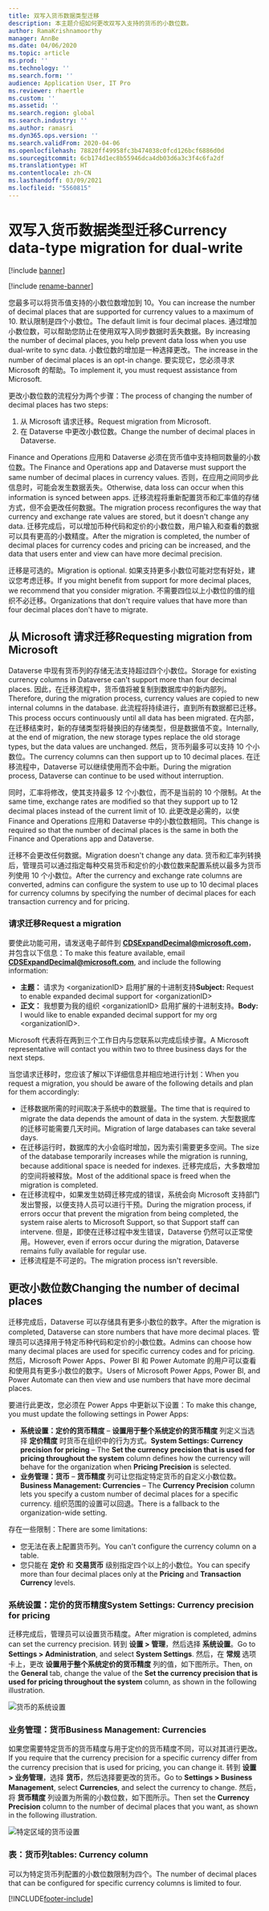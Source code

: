 ```yaml
---
title: 双写入货币数据类型迁移
description: 本主题介绍如何更改双写入支持的货币的小数位数。
author: RamaKrishnamoorthy
manager: AnnBe
ms.date: 04/06/2020
ms.topic: article
ms.prod: ''
ms.technology: ''
ms.search.form: ''
audience: Application User, IT Pro
ms.reviewer: rhaertle
ms.custom: ''
ms.assetid: ''
ms.search.region: global
ms.search.industry: ''
ms.author: ramasri
ms.dyn365.ops.version: ''
ms.search.validFrom: 2020-04-06
ms.openlocfilehash: 78820ff49958fc3b474038c0fcd126bcf6886d0d
ms.sourcegitcommit: 6cb174d1ec8b55946dca4db03d6a3c3f4c6fa2df
ms.translationtype: HT
ms.contentlocale: zh-CN
ms.lasthandoff: 03/09/2021
ms.locfileid: "5560815"
---
```

# <a name="currency-data-type-migration-for-dual-write"></a><span data-ttu-id="6dfc8-103">双写入货币数据类型迁移</span><span class="sxs-lookup"><span data-stu-id="6dfc8-103">Currency data-type migration for dual-write</span></span>

[!include [banner](../../includes/banner.md)]

[!include [rename-banner](~/includes/cc-data-platform-banner.md)]

<span data-ttu-id="6dfc8-104">您最多可以将货币值支持的小数位数增加到 10。</span><span class="sxs-lookup"><span data-stu-id="6dfc8-104">You can increase the number of decimal places that are supported for currency values to a maximum of 10.</span></span> <span data-ttu-id="6dfc8-105">默认限制是四个小数位。</span><span class="sxs-lookup"><span data-stu-id="6dfc8-105">The default limit is four decimal places.</span></span> <span data-ttu-id="6dfc8-106">通过增加小数位数，可以帮助您防止在使用双写入同步数据时丢失数据。</span><span class="sxs-lookup"><span data-stu-id="6dfc8-106">By increasing the number of decimal places, you help prevent data loss when you use dual-write to sync data.</span></span> <span data-ttu-id="6dfc8-107">小数位数的增加是一种选择更改。</span><span class="sxs-lookup"><span data-stu-id="6dfc8-107">The increase in the number of decimal places is an opt-in change.</span></span> <span data-ttu-id="6dfc8-108">要实现它，您必须寻求 Microsoft 的帮助。</span><span class="sxs-lookup"><span data-stu-id="6dfc8-108">To implement it, you must request assistance from Microsoft.</span></span>

<span data-ttu-id="6dfc8-109">更改小数位数的流程分为两个步骤：</span><span class="sxs-lookup"><span data-stu-id="6dfc8-109">The process of changing the number of decimal places has two steps:</span></span>

1. <span data-ttu-id="6dfc8-110">从 Microsoft 请求迁移。</span><span class="sxs-lookup"><span data-stu-id="6dfc8-110">Request migration from Microsoft.</span></span>
2. <span data-ttu-id="6dfc8-111">在 Dataverse 中更改小数位数。</span><span class="sxs-lookup"><span data-stu-id="6dfc8-111">Change the number of decimal places in Dataverse.</span></span>

<span data-ttu-id="6dfc8-112">Finance and Operations 应用和 Dataverse 必须在货币值中支持相同数量的小数位数。</span><span class="sxs-lookup"><span data-stu-id="6dfc8-112">The Finance and Operations app and Dataverse must support the same number of decimal places in currency values.</span></span> <span data-ttu-id="6dfc8-113">否则，在应用之间同步此信息时，可能会发生数据丢失。</span><span class="sxs-lookup"><span data-stu-id="6dfc8-113">Otherwise, data loss can occur when this information is synced between apps.</span></span> <span data-ttu-id="6dfc8-114">迁移流程将重新配置货币和汇率值的存储方式，但不会更改任何数据。</span><span class="sxs-lookup"><span data-stu-id="6dfc8-114">The migration process reconfigures the way that currency and exchange rate values are stored, but it doesn't change any data.</span></span> <span data-ttu-id="6dfc8-115">迁移完成后，可以增加币种代码和定价的小数位数，用户输入和查看的数据可以具有更高的小数精度。</span><span class="sxs-lookup"><span data-stu-id="6dfc8-115">After the migration is completed, the number of decimal places for currency codes and pricing can be increased, and the data that users enter and view can have more decimal precision.</span></span>

<span data-ttu-id="6dfc8-116">迁移是可选的。</span><span class="sxs-lookup"><span data-stu-id="6dfc8-116">Migration is optional.</span></span> <span data-ttu-id="6dfc8-117">如果支持更多小数位可能对您有好处，建议您考虑迁移。</span><span class="sxs-lookup"><span data-stu-id="6dfc8-117">If you might benefit from support for more decimal places, we recommend that you consider migration.</span></span> <span data-ttu-id="6dfc8-118">不需要四位以上小数位的值的组织不必迁移。</span><span class="sxs-lookup"><span data-stu-id="6dfc8-118">Organizations that don't require values that have more than four decimal places don't have to migrate.</span></span>

## <a name="requesting-migration-from-microsoft"></a><span data-ttu-id="6dfc8-119">从 Microsoft 请求迁移</span><span class="sxs-lookup"><span data-stu-id="6dfc8-119">Requesting migration from Microsoft</span></span>

<span data-ttu-id="6dfc8-120">Dataverse 中现有货币列的存储无法支持超过四个小数位。</span><span class="sxs-lookup"><span data-stu-id="6dfc8-120">Storage for existing currency columns in Dataverse can't support more than four decimal places.</span></span> <span data-ttu-id="6dfc8-121">因此，在迁移流程中，货币值将被复制到数据库中的新内部列。</span><span class="sxs-lookup"><span data-stu-id="6dfc8-121">Therefore, during the migration process, currency values are copied to new internal columns in the database.</span></span> <span data-ttu-id="6dfc8-122">此流程将持续进行，直到所有数据都已迁移。</span><span class="sxs-lookup"><span data-stu-id="6dfc8-122">This process occurs continuously until all data has been migrated.</span></span> <span data-ttu-id="6dfc8-123">在内部，在迁移结束时，新的存储类型将替换旧的存储类型，但是数据值不变。</span><span class="sxs-lookup"><span data-stu-id="6dfc8-123">Internally, at the end of migration, the new storage types replace the old storage types, but the data values are unchanged.</span></span> <span data-ttu-id="6dfc8-124">然后，货币列最多可以支持 10 个小数位。</span><span class="sxs-lookup"><span data-stu-id="6dfc8-124">The currency columns can then support up to 10 decimal places.</span></span> <span data-ttu-id="6dfc8-125">在迁移流程中，Dataverse 可以继续使用而不会中断。</span><span class="sxs-lookup"><span data-stu-id="6dfc8-125">During the migration process, Dataverse can continue to be used without interruption.</span></span>

<span data-ttu-id="6dfc8-126">同时，汇率将修改，使其支持最多 12 个小数位，而不是当前的 10 个限制。</span><span class="sxs-lookup"><span data-stu-id="6dfc8-126">At the same time, exchange rates are modified so that they support up to 12 decimal places instead of the current limit of 10.</span></span> <span data-ttu-id="6dfc8-127">此更改是必需的，以使 Finance and Operations 应用和 Dataverse 中的小数位数相同。</span><span class="sxs-lookup"><span data-stu-id="6dfc8-127">This change is required so that the number of decimal places is the same in both the Finance and Operations app and Dataverse.</span></span>

<span data-ttu-id="6dfc8-128">迁移不会更改任何数据。</span><span class="sxs-lookup"><span data-stu-id="6dfc8-128">Migration doesn't change any data.</span></span> <span data-ttu-id="6dfc8-129">货币和汇率列转换后，管理员可以通过指定每种交易货币和定价的小数位数来配置系统以最多为货币列使用 10 个小数位。</span><span class="sxs-lookup"><span data-stu-id="6dfc8-129">After the currency and exchange rate columns are converted, admins can configure the system to use up to 10 decimal places for currency columns by specifying the number of decimal places for each transaction currency and for pricing.</span></span>

### <a name="request-a-migration"></a><span data-ttu-id="6dfc8-130">请求迁移</span><span class="sxs-lookup"><span data-stu-id="6dfc8-130">Request a migration</span></span>

<span data-ttu-id="6dfc8-131">要使此功能可用，请发送电子邮件到 **CDSExpandDecimal@microsoft.com**，并包含以下信息：</span><span class="sxs-lookup"><span data-stu-id="6dfc8-131">To make this feature available, email **CDSExpandDecimal@microsoft.com**, and include the following information:</span></span>

+ <span data-ttu-id="6dfc8-132">**主题：** 请求为 \<organizationID\> 启用扩展的十进制支持</span><span class="sxs-lookup"><span data-stu-id="6dfc8-132">**Subject:** Request to enable expanded decimal support for \<organizationID\></span></span>
+ <span data-ttu-id="6dfc8-133">**正文：** 我想要为我的组织 \<organizationID\> 启用扩展的十进制支持。</span><span class="sxs-lookup"><span data-stu-id="6dfc8-133">**Body:** I would like to enable expanded decimal support for my org \<organizationID\>.</span></span>

<span data-ttu-id="6dfc8-134">Microsoft 代表将在两到三个工作日内与您联系以完成后续步骤。</span><span class="sxs-lookup"><span data-stu-id="6dfc8-134">A Microsoft representative will contact you within two to three business days for the next steps.</span></span>

<span data-ttu-id="6dfc8-135">当您请求迁移时，您应该了解以下详细信息并相应地进行计划：</span><span class="sxs-lookup"><span data-stu-id="6dfc8-135">When you request a migration, you should be aware of the following details and plan for them accordingly:</span></span>

+ <span data-ttu-id="6dfc8-136">迁移数据所需的时间取决于系统中的数据量。</span><span class="sxs-lookup"><span data-stu-id="6dfc8-136">The time that is required to migrate the data depends the amount of data in the system.</span></span> <span data-ttu-id="6dfc8-137">大型数据库的迁移可能需要几天时间。</span><span class="sxs-lookup"><span data-stu-id="6dfc8-137">Migration of large databases can take several days.</span></span>
+ <span data-ttu-id="6dfc8-138">在迁移运行时，数据库的大小会临时增加，因为索引需要更多空间。</span><span class="sxs-lookup"><span data-stu-id="6dfc8-138">The size of the database temporarily increases while the migration is running, because additional space is needed for indexes.</span></span> <span data-ttu-id="6dfc8-139">迁移完成后，大多数增加的空间将被释放。</span><span class="sxs-lookup"><span data-stu-id="6dfc8-139">Most of the additional space is freed when the migration is completed.</span></span>
+ <span data-ttu-id="6dfc8-140">在迁移流程中，如果发生妨碍迁移完成的错误，系统会向 Microsoft 支持部门发出警报，以便支持人员可以进行干预。</span><span class="sxs-lookup"><span data-stu-id="6dfc8-140">During the migration process, if errors occur that prevent the migration from being completed, the system raise alerts to Microsoft Support, so that Support staff can intervene.</span></span> <span data-ttu-id="6dfc8-141">但是，即使在迁移过程中发生错误，Dataverse 仍然可以正常使用。</span><span class="sxs-lookup"><span data-stu-id="6dfc8-141">However, even if errors occur during the migration, Dataverse remains fully available for regular use.</span></span>
+ <span data-ttu-id="6dfc8-142">迁移流程是不可逆的。</span><span class="sxs-lookup"><span data-stu-id="6dfc8-142">The migration process isn't reversible.</span></span>

## <a name="changing-the-number-of-decimal-places"></a><span data-ttu-id="6dfc8-143">更改小数位数</span><span class="sxs-lookup"><span data-stu-id="6dfc8-143">Changing the number of decimal places</span></span>

<span data-ttu-id="6dfc8-144">迁移完成后，Dataverse 可以存储具有更多小数位的数字。</span><span class="sxs-lookup"><span data-stu-id="6dfc8-144">After the migration is completed, Dataverse can store numbers that have more decimal places.</span></span> <span data-ttu-id="6dfc8-145">管理员可以选择用于特定币种代码和定价的小数位数。</span><span class="sxs-lookup"><span data-stu-id="6dfc8-145">Admins can choose how many decimal places are used for specific currency codes and for pricing.</span></span> <span data-ttu-id="6dfc8-146">然后，Microsoft Power Apps、Power BI 和 Power Automate 的用户可以查看和使用具有更多小数位的数字。</span><span class="sxs-lookup"><span data-stu-id="6dfc8-146">Users of Microsoft Power Apps, Power BI, and Power Automate can then view and use numbers that have more decimal places.</span></span>

<span data-ttu-id="6dfc8-147">要进行此更改，您必须在 Power Apps 中更新以下设置：</span><span class="sxs-lookup"><span data-stu-id="6dfc8-147">To make this change, you must update the following settings in Power Apps:</span></span>

+ <span data-ttu-id="6dfc8-148">**系统设置：定价的货币精度** – **设置用于整个系统定价的货币精度** 列定义当选择 **定价精度** 时货币在组织中的行为方式。</span><span class="sxs-lookup"><span data-stu-id="6dfc8-148">**System Settings: Currency precision for pricing** – The **Set the currency precision that is used for pricing throughout the system** column defines how the currency will behave for the organization when **Pricing Precision** is selected.</span></span>
+ <span data-ttu-id="6dfc8-149">**业务管理：货币** – **货币精度** 列可让您指定特定货币的自定义小数位数。</span><span class="sxs-lookup"><span data-stu-id="6dfc8-149">**Business Management: Currencies** – The **Currency Precision** column lets you specify a custom number of decimal places for a specific currency.</span></span> <span data-ttu-id="6dfc8-150">组织范围的设置可以回退。</span><span class="sxs-lookup"><span data-stu-id="6dfc8-150">There is a fallback to the organization-wide setting.</span></span>

<span data-ttu-id="6dfc8-151">存在一些限制：</span><span class="sxs-lookup"><span data-stu-id="6dfc8-151">There are some limitations:</span></span>

+ <span data-ttu-id="6dfc8-152">您无法在表上配置货币列。</span><span class="sxs-lookup"><span data-stu-id="6dfc8-152">You can't configure the currency column on a table.</span></span>
+ <span data-ttu-id="6dfc8-153">您只能在 **定价** 和 **交易货币** 级别指定四个以上的小数位。</span><span class="sxs-lookup"><span data-stu-id="6dfc8-153">You can specify more than four decimal places only at the **Pricing** and **Transaction Currency** levels.</span></span>

### <a name="system-settings-currency-precision-for-pricing"></a><span data-ttu-id="6dfc8-154">系统设置：定价的货币精度</span><span class="sxs-lookup"><span data-stu-id="6dfc8-154">System Settings: Currency precision for pricing</span></span>

<span data-ttu-id="6dfc8-155">迁移完成后，管理员可以设置货币精度。</span><span class="sxs-lookup"><span data-stu-id="6dfc8-155">After migration is completed, admins can set the currency precision.</span></span> <span data-ttu-id="6dfc8-156">转到 **设置 \> 管理**，然后选择 **系统设置**。</span><span class="sxs-lookup"><span data-stu-id="6dfc8-156">Go to **Settings \> Administration**, and select **System Settings**.</span></span> <span data-ttu-id="6dfc8-157">然后，在 **常规** 选项卡上，更改 **设置用于整个系统定价的货币精度** 列的值，如下图所示。</span><span class="sxs-lookup"><span data-stu-id="6dfc8-157">Then, on the **General** tab, change the value of the **Set the currency precision that is used for pricing throughout the system** column, as shown in the following illustration.</span></span>

![货币的系统设置](media/currency-system-settings.png)

### <a name="business-management-currencies"></a><span data-ttu-id="6dfc8-159">业务管理：货币</span><span class="sxs-lookup"><span data-stu-id="6dfc8-159">Business Management: Currencies</span></span>

<span data-ttu-id="6dfc8-160">如果您需要特定货币的货币精度与用于定价的货币精度不同，可以对其进行更改。</span><span class="sxs-lookup"><span data-stu-id="6dfc8-160">If you require that the currency precision for a specific currency differ from the currency precision that is used for pricing, you can change it.</span></span> <span data-ttu-id="6dfc8-161">转到 **设置 \> 业务管理**，选择 **货币**，然后选择要更改的货币。</span><span class="sxs-lookup"><span data-stu-id="6dfc8-161">Go to **Settings \> Business Management**, select **Currencies**, and select the currency to change.</span></span> <span data-ttu-id="6dfc8-162">然后，将 **货币精度** 列设置为所需的小数位数，如下图所示。</span><span class="sxs-lookup"><span data-stu-id="6dfc8-162">Then set the **Currency Precision** column to the number of decimal places that you want, as shown in the following illustration.</span></span>

![特定区域的货币设置](media/specific-currency.png)

### <a name="tables-currency-column"></a><span data-ttu-id="6dfc8-164">表：货币列</span><span class="sxs-lookup"><span data-stu-id="6dfc8-164">tables: Currency column</span></span>

<span data-ttu-id="6dfc8-165">可以为特定货币列配置的小数位数限制为四个。</span><span class="sxs-lookup"><span data-stu-id="6dfc8-165">The number of decimal places that can be configured for specific currency columns is limited to four.</span></span>


[!INCLUDE[footer-include](../../../../includes/footer-banner.md)]